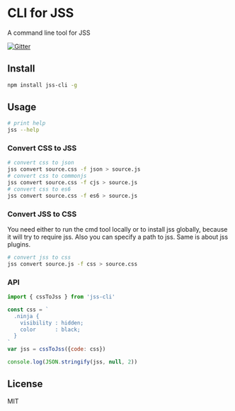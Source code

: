 # CLI for JSS

A command line tool for JSS

[![Gitter](https://badges.gitter.im/JoinChat.svg)](https://gitter.im/cssinjs/lobby)

## Install

```bash
npm install jss-cli -g
```

## Usage

```bash
# print help
jss --help
```

### Convert CSS to JSS

```bash
# convert css to json
jss convert source.css -f json > source.js
# convert css to commonjs
jss convert source.css -f cjs > source.js
# convert css to es6
jss convert source.css -f es6 > source.js
```

### Convert JSS to CSS

You need either to run the cmd tool locally or to install jss globally, because it will try to require jss.
Also you can specify a path to jss. Same is about jss plugins.

```bash
# convert jss to css
jss convert source.js -f css > source.css
```

### API

```javascript
import { cssToJss } from 'jss-cli'

const css = `
  .ninja {
    visibility : hidden;
    color      : black;
  }
`
var jss = cssToJss({code: css})

console.log(JSON.stringify(jss, null, 2))
```

## License

MIT
